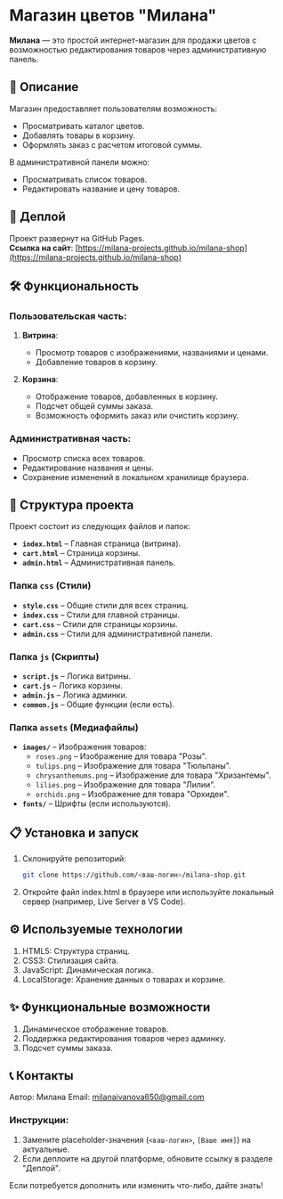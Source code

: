 # Магазин цветов "Милана"

**Милана** — это простой интернет-магазин для продажи цветов с возможностью редактирования товаров через административную панель.

## 📖 Описание

Магазин предоставляет пользователям возможность:
- Просматривать каталог цветов.
- Добавлять товары в корзину.
- Оформлять заказ с расчетом итоговой суммы.

В административной панели можно:
- Просматривать список товаров.
- Редактировать название и цену товаров.

## 🚀 Деплой

Проект развернут на GitHub Pages.  
**Ссылка на сайт**: [https://milana-projects.github.io/milana-shop](https://milana-projects.github.io/milana-shop)

## 🛠 Функциональность

### Пользовательская часть:
1. **Витрина**:
   - Просмотр товаров с изображениями, названиями и ценами.
   - Добавление товаров в корзину.

2. **Корзина**:
   - Отображение товаров, добавленных в корзину.
   - Подсчет общей суммы заказа.
   - Возможность оформить заказ или очистить корзину.

### Административная часть:
- Просмотр списка всех товаров.
- Редактирование названия и цены.
- Сохранение изменений в локальном хранилище браузера.

## 📂 Структура проекта

Проект состоит из следующих файлов и папок:

- **`index.html`** – Главная страница (витрина).
- **`cart.html`** – Страница корзины.
- **`admin.html`** – Административная панель.

### Папка `css` (Стили)
- **`style.css`** – Общие стили для всех страниц.
- **`index.css`** – Стили для главной страницы.
- **`cart.css`** – Стили для страницы корзины.
- **`admin.css`** – Стили для административной панели.

### Папка `js` (Скрипты)
- **`script.js`** – Логика витрины.
- **`cart.js`** – Логика корзины.
- **`admin.js`** – Логика админки.
- **`common.js`** – Общие функции (если есть).

### Папка `assets` (Медиафайлы)
- **`images/`** – Изображения товаров:
  - `roses.png` – Изображение для товара "Розы".
  - `tulips.png` – Изображение для товара "Тюльпаны".
  - `chrysanthemums.png` – Изображение для товара "Хризантемы".
  - `lilies.png` – Изображение для товара "Лилии".
  - `orchids.png` – Изображение для товара "Орхидеи".
- **`fonts/`** – Шрифты (если используются).

## 📋 Установка и запуск

1. Склонируйте репозиторий:
   ```bash
   git clone https://github.com/<ваш-логин>/milana-shop.git

2. Откройте файл index.html в браузере или используйте локальный сервер (например, Live Server в VS Code).

## ⚙️ Используемые технологии

1. HTML5: Структура страниц.
2. CSS3: Стилизация сайта.
3. JavaScript: Динамическая логика.
4. LocalStorage: Хранение данных о товарах и корзине.

## ✨ Функциональные возможности

1. Динамическое отображение товаров.
2. Поддержка редактирования товаров через админку.
3. Подсчет суммы заказа.

## 📞 Контакты

Автор: Милана
Email: milanaivanova650@gmail.com


### Инструкции:
1. Замените placeholder-значения (`<ваш-логин>`, `[Ваше имя]`) на актуальные.
2. Если деплоите на другой платформе, обновите ссылку в разделе "Деплой".

Если потребуется дополнить или изменить что-либо, дайте знать!
